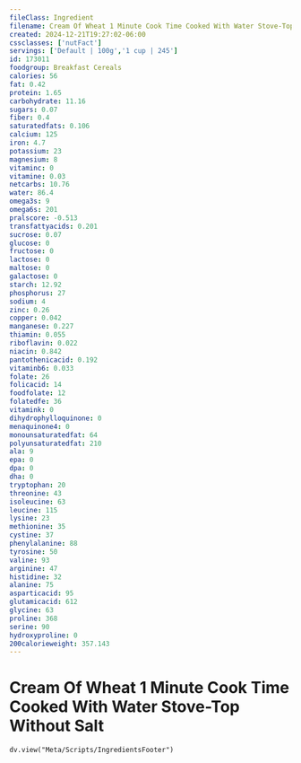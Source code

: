 ```yaml
---
fileClass: Ingredient
filename: Cream Of Wheat 1 Minute Cook Time Cooked With Water Stove-Top Without Salt
created: 2024-12-21T19:27:02-06:00
cssclasses: ['nutFact']
servings: ['Default | 100g','1 cup | 245']
id: 173011
foodgroup: Breakfast Cereals
calories: 56
fat: 0.42
protein: 1.65
carbohydrate: 11.16
sugars: 0.07
fiber: 0.4
saturatedfats: 0.106
calcium: 125
iron: 4.7
potassium: 23
magnesium: 8
vitaminc: 0
vitamine: 0.03
netcarbs: 10.76
water: 86.4
omega3s: 9
omega6s: 201
pralscore: -0.513
transfattyacids: 0.201
sucrose: 0.07
glucose: 0
fructose: 0
lactose: 0
maltose: 0
galactose: 0
starch: 12.92
phosphorus: 27
sodium: 4
zinc: 0.26
copper: 0.042
manganese: 0.227
thiamin: 0.055
riboflavin: 0.022
niacin: 0.842
pantothenicacid: 0.192
vitaminb6: 0.033
folate: 26
folicacid: 14
foodfolate: 12
folatedfe: 36
vitamink: 0
dihydrophylloquinone: 0
menaquinone4: 0
monounsaturatedfat: 64
polyunsaturatedfat: 210
ala: 9
epa: 0
dpa: 0
dha: 0
tryptophan: 20
threonine: 43
isoleucine: 63
leucine: 115
lysine: 23
methionine: 35
cystine: 37
phenylalanine: 88
tyrosine: 50
valine: 93
arginine: 47
histidine: 32
alanine: 75
asparticacid: 95
glutamicacid: 612
glycine: 63
proline: 368
serine: 90
hydroxyproline: 0
200calorieweight: 357.143
---
```


# Cream Of Wheat 1 Minute Cook Time Cooked With Water Stove-Top Without Salt

```dataviewjs
dv.view("Meta/Scripts/IngredientsFooter")
```